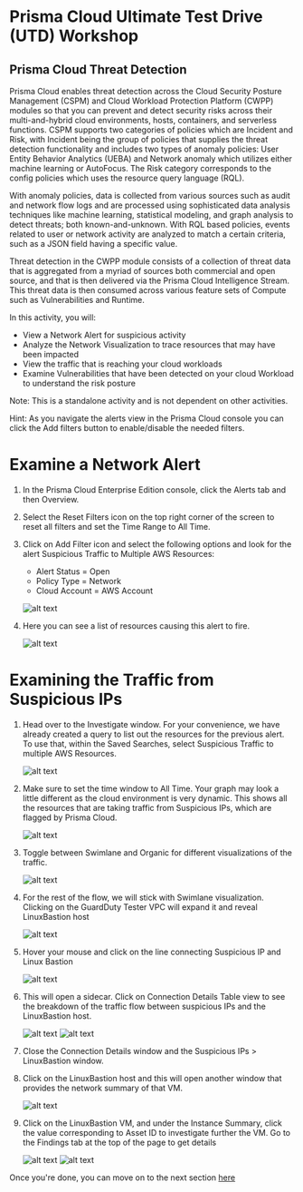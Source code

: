 # Prisma Cloud Ultimate Test Drive (UTD) Workshop
## Prisma Cloud Threat Detection
Prisma Cloud enables threat detection across the Cloud Security Posture Management (CSPM) and Cloud Workload Protection Platform (CWPP) modules so that you can prevent and detect security risks across their multi-and-hybrid cloud environments, hosts, containers, and serverless functions. CSPM supports two categories of policies which are Incident and Risk, with Incident being the group of policies that supplies the threat detection functionality and includes two types of anomaly policies: User Entity Behavior Analytics (UEBA) and Network anomaly which utilizes either machine learning or AutoFocus. The Risk category corresponds to the config policies which uses the resource query language (RQL).

With anomaly policies, data is collected from various sources such as audit and network flow logs and are processed using sophisticated data analysis techniques like machine learning, statistical modeling, and graph analysis to detect threats; both known-and-unknown. With RQL based policies, events related to user or network activity are analyzed to match a certain criteria, such as a JSON field having a specific value.

Threat detection in the CWPP module consists of a collection of threat data that is aggregated from a myriad of sources both commercial and open source, and that is then delivered via the Prisma Cloud Intelligence Stream. This threat data is then consumed across various feature sets of Compute such as Vulnerabilities and Runtime. 

In this activity, you will:

* View a Network Alert for suspicious activity
* Analyze the Network Visualization to trace resources that may have been impacted
* View the traffic that is reaching your cloud workloads
* Examine Vulnerabilities that have been detected on your cloud Workload to understand the risk posture

Note: This is a standalone activity and is not dependent on other activities.

Hint: As you navigate the alerts view in the Prisma Cloud console you can click the Add filters button to enable/disable the needed filters.

# Examine a Network Alert
1. In the Prisma Cloud Enterprise Edition console, click the Alerts tab and then Overview.
2. Select the Reset Filters icon on the top right corner of the screen to reset all filters and set the Time Range to All Time.
3. Click on Add Filter icon and select the following options and look for the alert Suspicious Traffic to Multiple AWS Resources:
    * Alert Status = Open
    * Policy Type = Network
    * Cloud Account = AWS Account
    
    ![alt text](/resouces/pcs-screen-54.png)

4. Here you can see a list of resources causing this alert to fire.

    ![alt text](/resouces/pcs-screen-55.png)

# Examining the Traffic from Suspicious IPs
1. Head over to the Investigate window. For your convenience, we have already created a query to list out the resources for the previous alert. To use that, within the Saved Searches, select Suspicious Traffic to multiple AWS Resources.

    ![alt text](/resouces/pcs-screen-56.png)

2. Make sure to set the time window to All Time. Your graph may look a little different as the cloud environment is very dynamic. This shows all the resources that are taking traffic from Suspicious IPs, which are flagged by Prisma Cloud.

    ![alt text](/resouces/pcs-screen-57.png)

3. Toggle between Swimlane and Organic for different visualizations of the traffic.

    ![alt text](/resouces/pcs-screen-58.png)

4. For the rest of the flow, we will stick with Swimlane visualization. Clicking on the GuardDuty Tester VPC will expand it and reveal LinuxBastion host

    ![alt text](/resouces/pcs-screen-59.png)

5. Hover your mouse and click on the line connecting Suspicious IP and Linux Bastion

    ![alt text](/resouces/pcs-screen-60.png)

6. This will open a sidecar. Click on Connection Details Table view to see the breakdown of the traffic flow between suspicious IPs and the LinuxBastion host.

    ![alt text](/resouces/pcs-screen-61.png)
    ![alt text](/resouces/pcs-screen-62.png)

7. Close the Connection Details window and the Suspicious IPs > LinuxBastion window.
8. Click on the LinuxBastion host and this will open another window that provides the network summary of that VM.

    ![alt text](/resouces/pcs-screen-63.png)

9. Click on the LinuxBastion VM, and under the Instance Summary, click the value corresponding to Asset ID to investigate further the VM. Go to the Findings tab at the top of the page to get details

    ![alt text](/resouces/pcs-screen-64.png)
    ![alt text](/resouces/pcs-screen-65.png)

Once you're done, you can move on to the next section [here](/06-IAMSecurity.md)